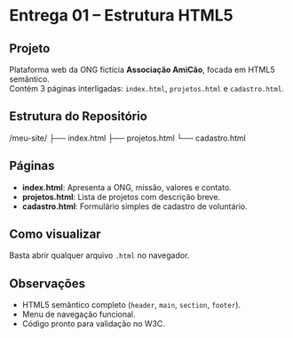 # Entrega 01 – Estrutura HTML5

## Projeto
Plataforma web da ONG fictícia **Associação AmiCão**, focada em HTML5 semântico.  
Contém 3 páginas interligadas: `index.html`, `projetos.html` e `cadastro.html`.

## Estrutura do Repositório

/meu-site/
├── index.html
├── projetos.html
└── cadastro.html


## Páginas
- **index.html**: Apresenta a ONG, missão, valores e contato.  
- **projetos.html**: Lista de projetos com descrição breve.  
- **cadastro.html**: Formulário simples de cadastro de voluntário.

## Como visualizar
Basta abrir qualquer arquivo `.html` no navegador.

## Observações
- HTML5 semântico completo (`header`, `main`, `section`, `footer`).  
- Menu de navegação funcional.  
- Código pronto para validação no W3C.
